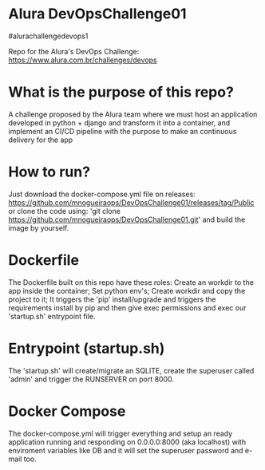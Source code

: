 # Alura DevOpsChallenge01
#alurachallengedevops1

Repo for the Alura's DevOps Challenge: https://www.alura.com.br/challenges/devops

# What is the purpose of this repo?

A challenge proposed by the Alura team where we must host an application developed in python + django and transform it into a container, and implement an CI/CD pipeline with the purpose to make an continuous delivery for the app

# How to run?

Just download the docker-compose.yml file on releases: https://github.com/mnogueiraops/DevOpsChallenge01/releases/tag/Public or clone the code using: 'git clone https://github.com/mnogueiraops/DevOpsChallenge01.git' and build the image by yourself.

# Dockerfile

The Dockerfile built on this repo have these roles: Create an workdir to the app inside the container; Set python env's; Create workdir and copy the project to it; It triggers the 'pip' install/upgrade and triggers the requirements install by pip and then give exec permissions and exec our 'startup.sh' entrypoint file.

# Entrypoint (startup.sh)

The 'startup.sh' will create/migrate an SQLITE, create the superuser called 'admin' and trigger the RUNSERVER on port 8000.

# Docker Compose

The docker-compose.yml will trigger everything and setup an ready application running and responding on 0.0.0.0:8000 (aka localhost) with enviroment variables like DB and it will set the superuser password and e-mail too.
